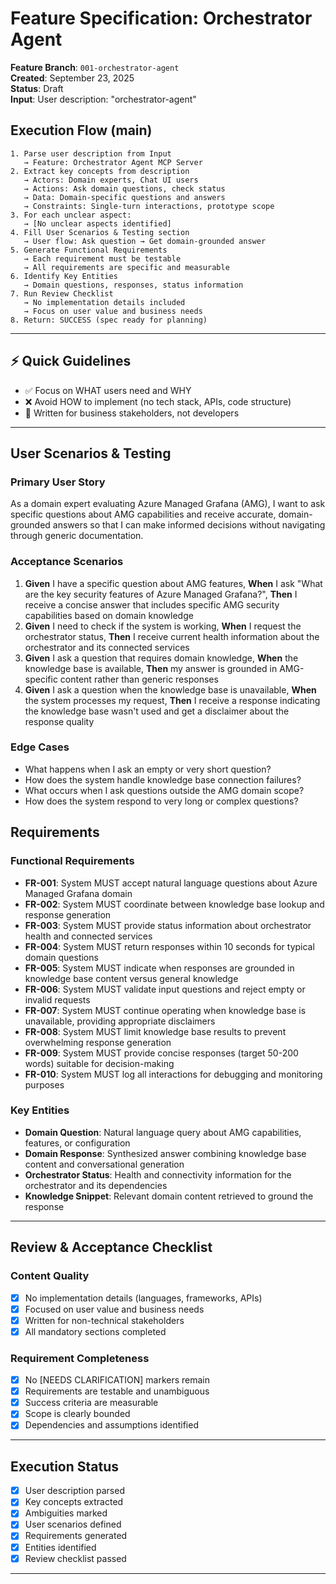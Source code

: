 # Feature Specification: Orchestrator Agent

**Feature Branch**: `001-orchestrator-agent`  
**Created**: September 23, 2025  
**Status**: Draft  
**Input**: User description: "orchestrator-agent"

## Execution Flow (main)
```
1. Parse user description from Input
   → Feature: Orchestrator Agent MCP Server
2. Extract key concepts from description
   → Actors: Domain experts, Chat UI users
   → Actions: Ask domain questions, check status
   → Data: Domain-specific questions and answers
   → Constraints: Single-turn interactions, prototype scope
3. For each unclear aspect:
   → [No unclear aspects identified]
4. Fill User Scenarios & Testing section
   → User flow: Ask question → Get domain-grounded answer
5. Generate Functional Requirements
   → Each requirement must be testable
   → All requirements are specific and measurable
6. Identify Key Entities
   → Domain questions, responses, status information
7. Run Review Checklist
   → No implementation details included
   → Focus on user value and business needs
8. Return: SUCCESS (spec ready for planning)
```

---

## ⚡ Quick Guidelines
- ✅ Focus on WHAT users need and WHY
- ❌ Avoid HOW to implement (no tech stack, APIs, code structure)
- 👥 Written for business stakeholders, not developers

---

## User Scenarios & Testing

### Primary User Story
As a domain expert evaluating Azure Managed Grafana (AMG), I want to ask specific questions about AMG capabilities and receive accurate, domain-grounded answers so that I can make informed decisions without navigating through generic documentation.

### Acceptance Scenarios
1. **Given** I have a specific question about AMG features, **When** I ask "What are the key security features of Azure Managed Grafana?", **Then** I receive a concise answer that includes specific AMG security capabilities based on domain knowledge
2. **Given** I need to check if the system is working, **When** I request the orchestrator status, **Then** I receive current health information about the orchestrator and its connected services
3. **Given** I ask a question that requires domain knowledge, **When** the knowledge base is available, **Then** my answer is grounded in AMG-specific content rather than generic responses
4. **Given** I ask a question when the knowledge base is unavailable, **When** the system processes my request, **Then** I receive a response indicating the knowledge base wasn't used and get a disclaimer about the response quality

### Edge Cases
- What happens when I ask an empty or very short question?
- How does the system handle knowledge base connection failures?
- What occurs when I ask questions outside the AMG domain scope?
- How does the system respond to very long or complex questions?

## Requirements

### Functional Requirements
- **FR-001**: System MUST accept natural language questions about Azure Managed Grafana domain
- **FR-002**: System MUST coordinate between knowledge base lookup and response generation
- **FR-003**: System MUST provide status information about orchestrator health and connected services
- **FR-004**: System MUST return responses within 10 seconds for typical domain questions
- **FR-005**: System MUST indicate when responses are grounded in knowledge base content versus general knowledge
- **FR-006**: System MUST validate input questions and reject empty or invalid requests
- **FR-007**: System MUST continue operating when knowledge base is unavailable, providing appropriate disclaimers
- **FR-008**: System MUST limit knowledge base results to prevent overwhelming response generation
- **FR-009**: System MUST provide concise responses (target 50-200 words) suitable for decision-making
- **FR-010**: System MUST log all interactions for debugging and monitoring purposes

### Key Entities
- **Domain Question**: Natural language query about AMG capabilities, features, or configuration
- **Domain Response**: Synthesized answer combining knowledge base content and conversational generation
- **Orchestrator Status**: Health and connectivity information for the orchestrator and its dependencies
- **Knowledge Snippet**: Relevant domain content retrieved to ground the response

---

## Review & Acceptance Checklist

### Content Quality
- [x] No implementation details (languages, frameworks, APIs)
- [x] Focused on user value and business needs
- [x] Written for non-technical stakeholders
- [x] All mandatory sections completed

### Requirement Completeness
- [x] No [NEEDS CLARIFICATION] markers remain
- [x] Requirements are testable and unambiguous  
- [x] Success criteria are measurable
- [x] Scope is clearly bounded
- [x] Dependencies and assumptions identified

---

## Execution Status

- [x] User description parsed
- [x] Key concepts extracted
- [x] Ambiguities marked
- [x] User scenarios defined
- [x] Requirements generated
- [x] Entities identified
- [x] Review checklist passed

---